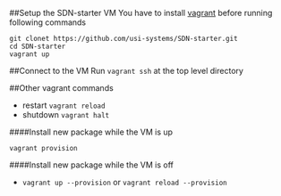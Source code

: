 ##Setup the SDN-starter VM
You have to install [vagrant](https://www.vagrantup.com) before running following commands

```
git clonet https://github.com/usi-systems/SDN-starter.git
cd SDN-starter
vagrant up
```

##Connect to the VM
Run `vagrant ssh` at the top level directory



##Other vagrant commands
* restart    `vagrant reload`
* shutdown   `vagrant halt`

####Install new package while the VM is up

`vagrant provision`

####Install new package while the VM is off

* `vagrant up --provision` or `vagrant reload --provision`


